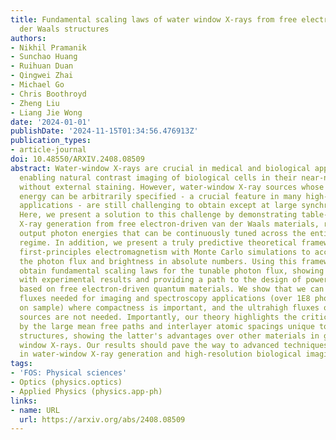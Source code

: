 ```yaml
---
title: Fundamental scaling laws of water window X-rays from free electron-driven van
  der Waals structures
authors:
- Nikhil Pramanik
- Sunchao Huang
- Ruihuan Duan
- Qingwei Zhai
- Michael Go
- Chris Boothroyd
- Zheng Liu
- Liang Jie Wong
date: '2024-01-01'
publishDate: '2024-11-15T01:34:56.476913Z'
publication_types:
- article-journal
doi: 10.48550/ARXIV.2408.08509
abstract: Water-window X-rays are crucial in medical and biological applications,
  enabling natural contrast imaging of biological cells in their near-native states
  without external staining. However, water-window X-ray sources whose output photon
  energy can be arbitrarily specified - a crucial feature in many high-contrast imaging
  applications - are still challenging to obtain except at large synchrotron facilities.
  Here, we present a solution to this challenge by demonstrating table-top, water-window
  X-ray generation from free electron-driven van der Waals materials, resulting in
  output photon energies that can be continuously tuned across the entire water window
  regime. In addition, we present a truly predictive theoretical framework that combines
  first-principles electromagnetism with Monte Carlo simulations to accurately predict
  the photon flux and brightness in absolute numbers. Using this framework, we theoretically
  obtain fundamental scaling laws for the tunable photon flux, showing good agreement
  with experimental results and providing a path to the design of powerful emitters
  based on free electron-driven quantum materials. We show that we can achieve photon
  fluxes needed for imaging and spectroscopy applications (over 1E8 photons per second
  on sample) where compactness is important, and the ultrahigh fluxes of synchrotron
  sources are not needed. Importantly, our theory highlights the critical role played
  by the large mean free paths and interlayer atomic spacings unique to van der Waals
  structures, showing the latter's advantages over other materials in generating water
  window X-rays. Our results should pave the way to advanced techniques and new modalities
  in water-window X-ray generation and high-resolution biological imaging.
tags:
- 'FOS: Physical sciences'
- Optics (physics.optics)
- Applied Physics (physics.app-ph)
links:
- name: URL
  url: https://arxiv.org/abs/2408.08509
---
```


